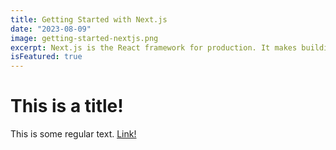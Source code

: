```yaml
---
title: Getting Started with Next.js
date: "2023-08-09"
image: getting-started-nextjs.png
excerpt: Next.js is the React framework for production. It makes building full-stack React apps a breeze, and ships with built-in server-side rendering, backend support, and more.
isFeatured: true
---
```


# This is a title!

This is some regular text. [Link!](http://www.google.com)

